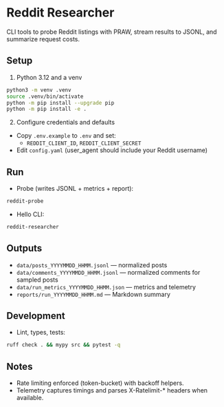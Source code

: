 # Reddit Researcher

CLI tools to probe Reddit listings with PRAW, stream results to JSONL, and summarize request costs.

## Setup
1) Python 3.12 and a venv
```bash
python3 -m venv .venv
source .venv/bin/activate
python -m pip install --upgrade pip
python -m pip install -e .
```

2) Configure credentials and defaults
- Copy `.env.example` to `.env` and set:
  - `REDDIT_CLIENT_ID`, `REDDIT_CLIENT_SECRET`
- Edit `config.yaml` (user_agent should include your Reddit username)

## Run
- Probe (writes JSONL + metrics + report):
```bash
reddit-probe
```
- Hello CLI:
```bash
reddit-researcher
```

## Outputs
- `data/posts_YYYYMMDD_HHMM.jsonl` — normalized posts
- `data/comments_YYYYMMDD_HHMM.jsonl` — normalized comments for sampled posts
- `data/run_metrics_YYYYMMDD_HHMM.json` — metrics and telemetry
- `reports/run_YYYYMMDD_HHMM.md` — Markdown summary

## Development
- Lint, types, tests:
```bash
ruff check . && mypy src && pytest -q
```

## Notes
- Rate limiting enforced (token-bucket) with backoff helpers.
- Telemetry captures timings and parses X-Ratelimit-* headers when available.
